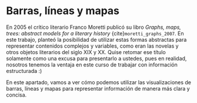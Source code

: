 # Barras, líneas y mapas

En 2005 el crítico literario Franco Moretti publicó su libro *Graphs, maps, trees: abstract models for a literary history* {cite}`moretti_graphs_2007`. En este trabajo, planteó la posibilidad de utilizar estas formas abstractas para representar contenidos complejos y variables, como eran las novelas y otros objetos literarios del siglo XIX y XX. Quise retomar ese título solamente como una excusa para presentarlo a ustedes, pues en realidad, nosotros tenemos la ventaja en este curso de trabajar con información estructurada :)

En este apartado, vamos a ver cómo podemos utilizar las visualizaciones de barras, líneas y mapas para representar información de manera más clara y concisa.
